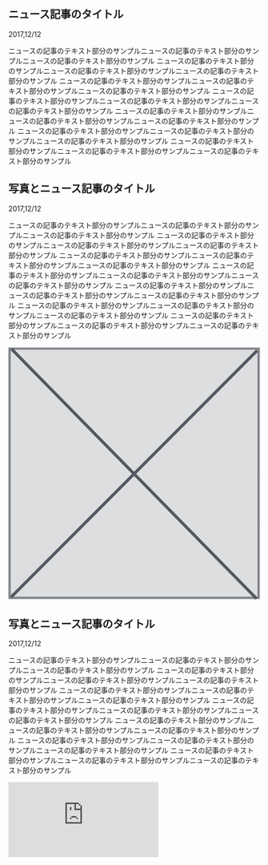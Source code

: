 <div class="col-md-10 col-md-offset-1 section-box news-body">
  <div class="row">
    <h2 class="title col-md-10">ニュース記事のタイトル</h2>
    <p class="date col-md-2 text-right">2017,12/12</p>
  </div>
  <div class="row">
    <p class="text col-md-10 col-md-offset-1">
      ニュースの記事のテキスト部分のサンプルニュースの記事のテキスト部分のサンプルニュースの記事のテキスト部分のサンプル
      ニュースの記事のテキスト部分のサンプルニュースの記事のテキスト部分のサンプルニュースの記事のテキスト部分のサンプル
      ニュースの記事のテキスト部分のサンプルニュースの記事のテキスト部分のサンプルニュースの記事のテキスト部分のサンプル
      ニュースの記事のテキスト部分のサンプルニュースの記事のテキスト部分のサンプルニュースの記事のテキスト部分のサンプル
      ニュースの記事のテキスト部分のサンプルニュースの記事のテキスト部分のサンプルニュースの記事のテキスト部分のサンプル
      ニュースの記事のテキスト部分のサンプルニュースの記事のテキスト部分のサンプルニュースの記事のテキスト部分のサンプル
      ニュースの記事のテキスト部分のサンプルニュースの記事のテキスト部分のサンプルニュースの記事のテキスト部分のサンプル
    </p>
  </div>
</div><!-- section-box close -->
<div class="col-md-10 col-md-offset-1 section-box news-body">
  <div class="row">
    <h2 class="title col-md-10">写真とニュース記事のタイトル</h2>
    <p class="date col-md-2 text-right">2017,12/12</p>
  </div>
  <div class="row">
    <p class="text col-md-6 col-md-offset-1">
      ニュースの記事のテキスト部分のサンプルニュースの記事のテキスト部分のサンプルニュースの記事のテキスト部分のサンプル
      ニュースの記事のテキスト部分のサンプルニュースの記事のテキスト部分のサンプルニュースの記事のテキスト部分のサンプル
      ニュースの記事のテキスト部分のサンプルニュースの記事のテキスト部分のサンプルニュースの記事のテキスト部分のサンプル
      ニュースの記事のテキスト部分のサンプルニュースの記事のテキスト部分のサンプルニュースの記事のテキスト部分のサンプル
      ニュースの記事のテキスト部分のサンプルニュースの記事のテキスト部分のサンプルニュースの記事のテキスト部分のサンプル
      ニュースの記事のテキスト部分のサンプルニュースの記事のテキスト部分のサンプルニュースの記事のテキスト部分のサンプル
      ニュースの記事のテキスト部分のサンプルニュースの記事のテキスト部分のサンプルニュースの記事のテキスト部分のサンプル
    </p>
    <img src="./resource/img/img.png" class="img-responsive col-md-4" />
  </div>
</div><!-- section-box close -->
<div class="col-md-10 col-md-offset-1 section-box news-body">
  <div class="row">
    <h2 class="title col-md-10">写真とニュース記事のタイトル</h2>
    <p class="date col-md-2 text-right">2017,12/12</p>
  </div>
  <div class="row">
    <p class="text col-md-10 col-md-offset-1">
      ニュースの記事のテキスト部分のサンプルニュースの記事のテキスト部分のサンプルニュースの記事のテキスト部分のサンプル
      ニュースの記事のテキスト部分のサンプルニュースの記事のテキスト部分のサンプルニュースの記事のテキスト部分のサンプル
      ニュースの記事のテキスト部分のサンプルニュースの記事のテキスト部分のサンプルニュースの記事のテキスト部分のサンプル
      ニュースの記事のテキスト部分のサンプルニュースの記事のテキスト部分のサンプルニュースの記事のテキスト部分のサンプル
      ニュースの記事のテキスト部分のサンプルニュースの記事のテキスト部分のサンプルニュースの記事のテキスト部分のサンプル
      ニュースの記事のテキスト部分のサンプルニュースの記事のテキスト部分のサンプルニュースの記事のテキスト部分のサンプル
      ニュースの記事のテキスト部分のサンプルニュースの記事のテキスト部分のサンプルニュースの記事のテキスト部分のサンプル
    </p>
  </div>
  <div class="row">
    <div class="col-md-offset-1 col-md-10">
      <div class="embed-responsive embed-responsive-16by9">
        <iframe class="embed-responsive-item" src="https://www.youtube.com/embed/OuLZlZ18APQ" frameborder="0" allowfullscreen></iframe>
      </div>
    </div>
  </div>
  </div><!-- section-box close -->
